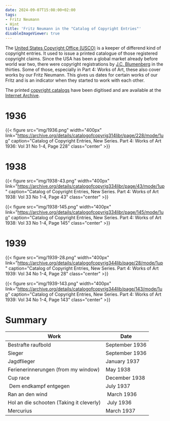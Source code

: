 ```yaml
---
date: 2024-09-07T15:08:00+02:00
tags:
- Fritz Neumann
- Hint
title: 'Fritz Neumann in the "Catalog of Copyright Entries"'
disableImageViewer: true
---
```


The [United States Copyright Office (USCO)](https://en.wikipedia.org/wiki/United_States_Copyright_Office) is a keeper of differend kind of copyright entries. It used to issue a printed catalogue of those registered copyright claims.
Since the USA has been a global market already before world war two, there were copyright registrations by [J.C. Blumenberg](/hints/j-c-b/) in the thirties. Some of those, especially in Part 4: Works of Art, these also cover works by our Fritz Neumann. This gives us dates for certain works of our Fritz and is an indicator when they started to work with each other.

The printed [copyright catalogs](https://en.wikipedia.org/wiki/Copyright_Catalog) have been digitised and are available at the [Internet Archive](https://archive.org/details/copyrightrecords).

# 1936

{{< figure src="img/1936.png" width="400px" link="https://archive.org/details/catalogofcopyrig314libr/page/228/mode/1up" caption="Catalog of Copyright Entries, New Series. Part 4: Works of Art 1936: Vol 31 No 1-4, Page 228" class="center" >}}

# 1938

{{< figure src="img/1938-43.png" width="400px" link="https://archive.org/details/catalogofcopyrig334libr/page/43/mode/1up" caption="Catalog of Copyright Entries, New Series. Part 4: Works of Art 1938: Vol 33 No 1-4, Page 43" class="center" >}}

{{< figure src="img/1938-145.png" width="400px" link="https://archive.org/details/catalogofcopyrig334libr/page/145/mode/1up" caption="Catalog of Copyright Entries, New Series. Part 4: Works of Art 1938: Vol 33 No 1-4, Page 145" class="center" >}}

# 1939

{{< figure src="img/1939-28.png" width="400px" link="https://archive.org/details/catalogofcopyrig344lib/page/28/mode/1up" caption="Catalog of Copyright Entries, New Series. Part 4: Works of Art 1939: Vol 34 No 1-4, Page 28" class="center" >}}

{{< figure src="img/1939-143.png" width="400px" link="https://archive.org/details/catalogofcopyrig344lib/page/143/mode/1up" caption="Catalog of Copyright Entries, New Series. Part 4: Works of Art 1939: Vol 34 No 1-4, Page 143" class="center" >}}

# Summary

| Work                                      | Date           |
|-------------------------------------------|----------------|
| Bestrafte raufbold                        | September 1936 |
| Sieger                                    | September 1936 |
| Jagdflieger                               | January 1937   |
| Ferienerinnerungen (from my window)       | May 1938       |
| Cup race                                  | December 1938  |
| Dem endkampf entgegen                     | July 1937      |
| Ran an den wind                           | March 1936     |
| Hol an die schooten (Taking it cleverly)  | July 1936      |
| Mercurius                                 | March 1937     |
